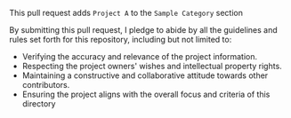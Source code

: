This pull request adds `Project A` to the `Sample Category` section

By submitting this pull request, I pledge to abide by all the guidelines and rules set forth for this repository, including but not limited to:

- Verifying the accuracy and relevance of the project information.
- Respecting the project owners' wishes and intellectual property rights.
- Maintaining a constructive and collaborative attitude towards other contributors.
- Ensuring the project aligns with the overall focus and criteria of this directory

